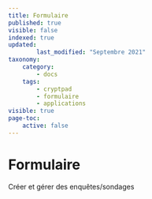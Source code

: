 ```yaml
---
title: Formulaire
published: true
visible: false
indexed: true
updated:
        last_modified: "Septembre 2021"
taxonomy:
    category:
        - docs
    tags:
        - cryptpad
        - formulaire
        - applications
visible: true
page-toc:
    active: false
---
```


# Formulaire

Créer et gérer des enquêtes/sondages

